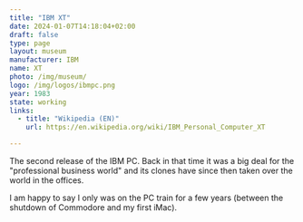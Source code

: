 ```yaml
---
title: "IBM XT"
date: 2024-01-07T14:18:04+02:00
draft: false
type: page
layout: museum
manufacturer: IBM
name: XT
photo: /img/museum/
logo: /img/logos/ibmpc.png
year: 1983
state: working
links:
  - title: "Wikipedia (EN)"
    url: https://en.wikipedia.org/wiki/IBM_Personal_Computer_XT

---
```


The second release of the IBM PC. Back in that time it was a big deal for the "professional business world" and its clones have since then taken over the world in the offices.

I am happy to say I only was on the PC train for a few years (between the shutdown of Commodore and my first iMac).
